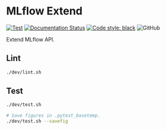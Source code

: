 # MLflow Extend

[![Test](https://github.com/harupy/mlflow-extend/workflows/Test/badge.svg?event=push)](https://github.com/harupy/mlflow-extend/actions?query=workflow%3ATest)
[![Documentation Status](https://readthedocs.org/projects/mlflow-extend/badge/?version=latest)](https://mlflow-extend.readthedocs.io/en/latest/?badge=latest)
[![Code style: black](https://img.shields.io/badge/code%20style-black-000000.svg)](https://github.com/psf/black)
![GitHub](https://img.shields.io/github/license/harupy/mlflow-extend?color=green)

Extend MLflow API.

## Lint

```bash
./dev/lint.sh
```

## Test

```bash
./dev/test.sh

# Save figures in .pytest_basetemp.
./dev/test.sh --savefig
```
